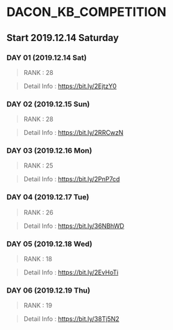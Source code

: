 # DACON_KB_COMPETITION

## Start 2019.12.14 Saturday

### DAY 01 (2019.12.14 Sat)
> RANK : 28

> Detail Info : https://bit.ly/2EjtzY0

### DAY 02 (2019.12.15 Sun)
> RANK : 28

> Detail Info : https://bit.ly/2RRCwzN

### DAY 03 (2019.12.16 Mon)
>RANK : 25

> Detail Info : https://bit.ly/2PnP7cd

### DAY 04 (2019.12.17 Tue)
>RANK : 26

>Detail Info : https://bit.ly/36NBhWD

### DAY 05 (2019.12.18 Wed)
>RANK : 18

>Detail Info : https://bit.ly/2EvHoTi

### DAY 06 (2019.12.19 Thu)
>RANK : 19

> Detail Info : https://bit.ly/38Tj5N2
